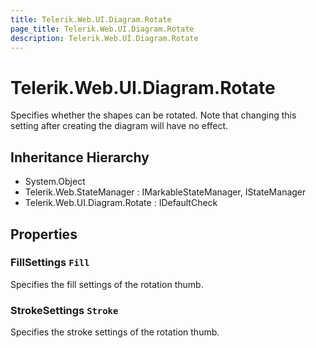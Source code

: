 ```yaml
---
title: Telerik.Web.UI.Diagram.Rotate
page_title: Telerik.Web.UI.Diagram.Rotate
description: Telerik.Web.UI.Diagram.Rotate
---
```


# Telerik.Web.UI.Diagram.Rotate

Specifies whether the shapes can be rotated. Note that changing this setting after creating the diagram will have no effect.

## Inheritance Hierarchy

* System.Object
* Telerik.Web.StateManager : IMarkableStateManager, IStateManager
* Telerik.Web.UI.Diagram.Rotate : IDefaultCheck

## Properties

###  FillSettings `Fill`

Specifies the fill settings of the rotation thumb.

###  StrokeSettings `Stroke`

Specifies the stroke settings of the rotation thumb.

